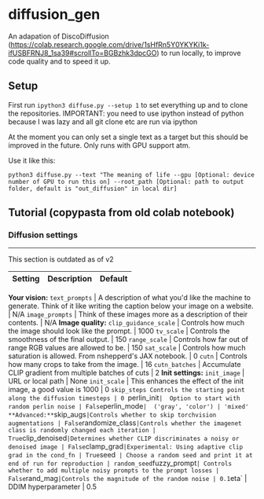 # diffusion_gen

An adapation of DiscoDiffusion (https://colab.research.google.com/drive/1sHfRn5Y0YKYKi1k-ifUSBFRNJ8_1sa39#scrollTo=BGBzhk3dpcGO) to run locally, to improve code quality and to speed it up.

## Setup

First run `ipython3 diffuse.py --setup 1` to set everything up and to clone the repositories. IMPORTANT: you need to use ipython instead of python because I was lazy and all git clone etc are run via ipython

At the moment you can only set a single text as a target but this should be improved in the future. Only runs with GPU support atm.

Use it like this:

```
python3 diffuse.py --text "The meaning of life --gpu [Optional: device number of GPU to run this on] --root_path [Optional: path to output folder, default is "out_diffusion" in local dir]
```

## Tutorial (copypasta from old colab notebook)

### **Diffusion settings**
 ---
 
 This section is outdated as of v2
 
 Setting | Description | Default
 --- | --- | ---
 **Your vision:**
 `text_prompts` | A description of what you'd like the machine to generate. Think of it like writing the caption below your image on a website. | N/A
 `image_prompts` | Think of these images more as a description of their contents. | N/A
 **Image quality:**
 `clip_guidance_scale`  | Controls how much the image should look like the prompt. | 1000
 `tv_scale` |  Controls the smoothness of the final output. | 150
 `range_scale` |  Controls how far out of range RGB values are allowed to be. | 150
 `sat_scale` | Controls how much saturation is allowed. From nshepperd's JAX notebook. | 0
 `cutn` | Controls how many crops to take from the image. | 16
 `cutn_batches` | Accumulate CLIP gradient from multiple batches of cuts  | 2
 **Init settings:**
 `init_image` |   URL or local path | None
 `init_scale` |  This enhances the effect of the init image, a good value is 1000 | 0
 `skip_steps Controls the starting point along the diffusion timesteps | 0
 `perlin_init` |  Option to start with random perlin noise | False
 `perlin_mode` |  ('gray', 'color') | 'mixed'
 **Advanced:**
 `skip_augs` |Controls whether to skip torchvision augmentations | False
 `randomize_class` |Controls whether the imagenet class is randomly changed each iteration | True
 `clip_denoised` |Determines whether CLIP discriminates a noisy or denoised image | False
 `clamp_grad` |Experimental: Using adaptive clip grad in the cond_fn | True
 `seed`  | Choose a random seed and print it at end of run for reproduction | random_seed
 `fuzzy_prompt` | Controls whether to add multiple noisy prompts to the prompt losses | False
 `rand_mag` |Controls the magnitude of the random noise | 0.1
 `eta` | DDIM hyperparameter | 0.5
